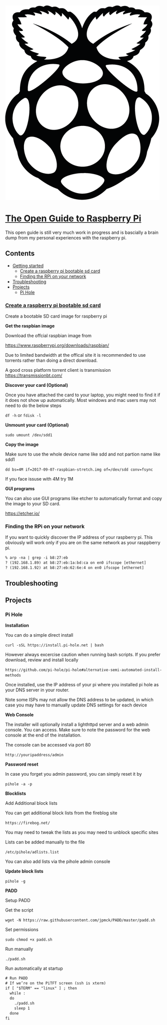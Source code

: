 ![alt tag](images/rpi-black.png)


# [The Open Guide to Raspberry Pi](#the-open-guide-to-raspberry-pi)
This open guide is still very much work in progress and is bascially a brain dump from my personal experiences with the raspberry pi.


## Contents

- [Getting started](#getting-started)
  - [Create a raspberry pi bootable sd card](#create-a-raspberry-pi-bootable-sd-card)
  - [Finding the RPi on your network](#finding-the-rpi-on-your-network)
- [Troubleshooting](#troubleshooting)
- [Projects](#projects)
	- [Pi Hole](#pi-hole)

### [Create a raspberry pi bootable sd card](#create-a-raspberry-pi-bootable-sd-card)

Create a bootable SD card image for raspberry pi

**Get the raspbian image**

Download the offcial raspbian image from 

https://www.raspberrypi.org/downloads/raspbian/

Due to limited bandwidth at the offical site it is recommended to use torrents rather than doing a direct download.

A good cross platform torrent client is transmission https://transmissionbt.com/


**Discover your card (Optional)**

Once you have attached the card to your laptop, you might need to find it if it does not show up automatically. Most windows and mac users may not need to do the below steps

`df -h`  or `fdisk -l`

**Unmount your card (Optional)**

`sudo umount /dev/sdd1`

**Copy the image**

Make sure to use the whole device name like sdd and not partion name like sdd1

`dd bs=4M if=2017-09-07-raspbian-stretch.img of=/dev/sdd conv=fsync`

If you face issuse with 4M try 1M

**GUI programs**

You can also use GUI programs like etcher to automatically format and copy the image to your SD card.

https://etcher.io/

### Finding the RPi on your network

If you want to quickly discover the IP address of your raspberry pi. This obviously will work only if you are on the same network as your rasppberry pi.

```
% arp -na | grep -i b8:27:eb
? (192.168.1.89) at b8:27:eb:1a:bd:ca on en0 ifscope [ethernet]
? (192.168.1.92) at b8:27:eb:62:6e:4 on en0 ifscope [ethernet]
```

## Troubleshooting

## Projects

### Pi Hole

**Installation**

You can do a simple direct install  

`curl -sSL https://install.pi-hole.net | bash`

However always excercise caution when running bash scripts. If you prefer download, review and install locally

`https://github.com/pi-hole/pi-hole#alternative-semi-automated-install-methods`

Once installed, use the IP address of your pi where you installed pi hole as your DNS server in your router. 

Note some ISPs may not allow the DNS address to be updated, in which case you may have to manually update DNS settings for each device

**Web Console**

The installer will optionally install a lighthttpd server and a web admin console. You can access. Make sure to note the password for the web console at the end of the installation.

The console can be accessed via port 80

`http://youripaddress/admin`

**Password reset**

In case you forget you admin password, you can simply reset it by

`pihole -a -p`

**Blocklists**

Add Additional block lists

You can get additional block lists from the fireblog site

`https://firebog.net/`

You may need to tweak the lists as you may need to unblock specific sites

Lists can be added manually to the file

`/etc/pihole/adlists.list`

You can also add lists via the pihole admin console


**Update block lists**

`pihole -g`

**PADD**

Setup PADD

Get the script

`wget -N https://raw.githubusercontent.com/jpmck/PADD/master/padd.sh`

Set permissions

`sudo chmod +x padd.sh`

Run manually

`./padd.sh`

Run automatically at startup

```
# Run PADD
# If we’re on the PiTFT screen (ssh is xterm)
if [ "$TERM" == "linux" ] ; then
  while :
  do
    ./padd.sh
    sleep 1
  done
fi
```